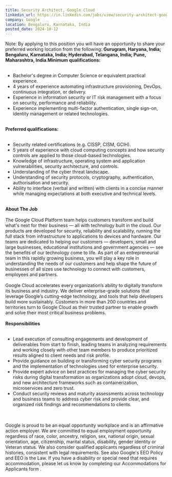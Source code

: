 ```yaml
---
title: Security Architect, Google Cloud
linkedin_url: https://in.linkedin.com/jobs/view/security-architect-google-cloud-at-google-4011992968?position=41&pageNum=0&refId=i555y5Ux7L%2FLma0k%2BTERKw%3D%3D&trackingId=w%2Bl2iXNKHMp5lP3q3Yjzkg%3D%3D
company: Google
location: Bengaluru, Karnataka, India
posted_date: 2024-10-12
---
```


<div class="description__text description__text--rich">
<section class="show-more-less-html" data-max-lines="5">
<div class="show-more-less-html__markup show-more-less-html__markup--clamp-after-5 relative overflow-hidden">
          Note: By applying to this position you will have an opportunity to share your preferred working location from the following: <strong>Gurugram, Haryana, India; Bengaluru, Karnataka, India; Hyderabad, Telangana, India; Pune, Maharashtra, India</strong>.<strong>Minimum qualifications:<br/><br/></strong><ul><li>Bachelor's degree in Computer Science or equivalent practical experience.</li><li>4 years of experience automating infrastructure provisioning, DevOps, continuous integration, or delivery.</li><li>Experience in information security or IT risk management with a focus on security, performance and reliability.</li><li>Experience implementing multi-factor authentication, single sign-on, identity management or related technologies.<br/><br/></li></ul><strong>Preferred qualifications:<br/><br/></strong><ul><li>Security related certifications (e.g. CISSP, CISM, GCIH).</li><li>5 years of experience with cloud computing concepts and how security controls are applied to those cloud-based technologies.</li><li>Knowledge of infrastructure, operating system and application vulnerabilities, security architecture, and controls.</li><li>Understanding of the cyber threat landscape.</li><li>Understanding of security protocols, cryptography, authentication, authorisation and security.</li><li>Ability to interface (verbal and written) with clients in a concise manner while managing expectations at both executive and technical levels.<br/><br/></li></ul><strong>About The Job<br/><br/></strong>The Google Cloud Platform team helps customers transform and build what's next for their business — all with technology built in the cloud. Our products are developed for security, reliability and scalability, running the full stack from infrastructure to applications to devices and hardware. Our teams are dedicated to helping our customers — developers, small and large businesses, educational institutions and government agencies — see the benefits of our technology come to life. As part of an entrepreneurial team in this rapidly growing business, you will play a key role in understanding the needs of our customers and help shape the future of businesses of all sizes use technology to connect with customers, employees and partners.<br/><br/>Google Cloud accelerates every organization’s ability to digitally transform its business and industry. We deliver enterprise-grade solutions that leverage Google’s cutting-edge technology, and tools that help developers build more sustainably. Customers in more than 200 countries and territories turn to Google Cloud as their trusted partner to enable growth and solve their most critical business problems.<br/><br/><strong>Responsibilities<br/><br/></strong><ul><li>Lead execution of consulting engagements and development of deliverables from start to finish, leading teams in analyzing requirements and working closely with other team members to produce prioritized results aligned to client needs and risk profile.</li><li>Provide guidance on building or transforming cyber security programs and the implementation of technologies used for enterprise security. </li><li>Provide expert advice on best practices for managing the cyber security risks during digital transformation as organizations adopt cloud, devops, and new architecture frameworks such as containerization, microservices and zero trust.</li><li>Conduct security reviews and maturity assessments across technology and business teams to address cyber risk and provide clear, and organized risk findings and recommendations to clients.<br/><br/><br/></li></ul>Google is proud to be an equal opportunity workplace and is an affirmative action employer. We are committed to equal employment opportunity regardless of race, color, ancestry, religion, sex, national origin, sexual orientation, age, citizenship, marital status, disability, gender identity or Veteran status. We also consider qualified applicants regardless of criminal histories, consistent with legal requirements. See also Google's EEO Policy and EEO is the Law. If you have a disability or special need that requires accommodation, please let us know by completing our Accommodations for Applicants form .
        </div>


<!-- --> </section>
</div>